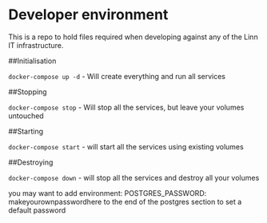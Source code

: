 # Developer environment

This is a repo to hold files required when developing against any of the Linn IT infrastructure. 

##Initialisation

`docker-compose up -d` - Will create everything and run all services

##Stopping

`docker-compose stop` - Will stop all the services, but leave your volumes untouched

##Starting

`docker-compose start` - will start all the services using existing volumes

##Destroying

`docker-compose down` - will stop all the services and destroy all your volumes


you may want to add 
        environment:
            POSTGRES_PASSWORD: makeyourownpasswordhere
to the end of the postgres section to set a default password
